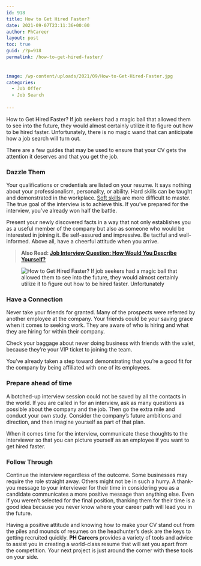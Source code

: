 ```yaml
---
id: 918
title: How to Get Hired Faster?
date: 2021-09-07T23:11:36+00:00
author: PhCareer
layout: post
toc: true
guid: /?p=918
permalink: /how-to-get-hired-faster/


image: /wp-content/uploads/2021/09/How-to-Get-Hired-Faster.jpg
categories:
  - Job Offer
  - Job Search
 
---
```

How to Get Hired Faster? If job seekers had a magic ball that allowed them to see into the future, they would almost certainly utilize it to figure out how to be hired faster. Unfortunately, there is no magic wand that can anticipate how a job search will turn out.

There are a few guides that may be used to ensure that your CV gets the attention it deserves and that you get the job.

### **Dazzle Them**

Your qualifications or credentials are listed on your resume. It says nothing about your professionalism, personality, or ability. Hard skills can be taught and demonstrated in the workplace. [Soft skills](/tips-on-how-to-improve-your-soft-skills-at-work/) are more difficult to master. The true goal of the interview is to achieve this. If you&#8217;ve prepared for the interview, you&#8217;ve already won half the battle.

Present your newly discovered facts in a way that not only establishes you as a useful member of the company but also as someone who would be interested in joining it. Be self-assured and impressive. Be tactful and well-informed. Above all, have a cheerful attitude when you arrive.

<blockquote class="wp-block-quote">
  <p>
    <strong>Also Read: <a href="/job-interview-question-how-would-you-describe-yourself/">Job Interview Question: How Would You Describe Yourself?</a></strong>
  </p>
</blockquote><figure class="wp-block-image size-large">

<img loading="lazy" width="768" height="384" src="/wp-content/uploads/2021/09/How-to-Get-Hired-Faster.png" alt="How to Get Hired Faster? If job seekers had a magic ball that allowed them to see into the future, they would almost certainly utilize it to figure out how to be hired faster. Unfortunately" class="wp-image-919" srcset="/wp-content/uploads/2021/09/How-to-Get-Hired-Faster.png 768w, /wp-content/uploads/2021/09/How-to-Get-Hired-Faster-300x150.png 300w" sizes="(max-width: 768px) 100vw, 768px" /> </figure> 

### **Have a Connection**

Never take your friends for granted. Many of the prospects were referred by another employee at the company. Your friends could be your saving grace when it comes to seeking work. They are aware of who is hiring and what they are hiring for within their company.

Check your baggage about never doing business with friends with the valet, because they&#8217;re your VIP ticket to joining the team.

You&#8217;ve already taken a step toward demonstrating that you&#8217;re a good fit for the company by being affiliated with one of its employees.

### **Prepare ahead of time**

A botched-up interview session could not be saved by all the contacts in the world. If you are called in for an interview, ask as many questions as possible about the company and the job. Then go the extra mile and conduct your own study. Consider the company&#8217;s future ambitions and direction, and then imagine yourself as part of that plan.

When it comes time for the interview, communicate these thoughts to the interviewer so that you can picture yourself as an employee if you want to get hired faster.

### **Follow Through**

Continue the interview regardless of the outcome. Some businesses may require the role straight away. Others might not be in such a hurry. A thank-you message to your interviewer for their time in considering you as a candidate communicates a more positive message than anything else. Even if you weren&#8217;t selected for the final position, thanking them for their time is a good idea because you never know where your career path will lead you in the future.

Having a positive attitude and knowing how to make your CV stand out from the piles and mounds of resumes on the headhunter&#8217;s desk are the keys to getting recruited quickly. **PH Careers** provides a variety of tools and advice to assist you in creating a world-class resume that will set you apart from the competition. Your next project is just around the corner with these tools on your side.

  